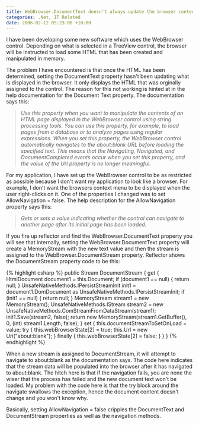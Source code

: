 ```yaml
---
title: WebBrowser.DocumentText doesn't always update the browser contents
categories: .Net, IT Related
date: 2006-02-12 05:23:00 +10:00
---
```


I have been developing some new software which uses the WebBrowser control. Depending on what is selected in a TreeView control, the browser will be instructed to load some HTML that has been created and manipulated in memory. 

The problem I have encountered is that once the HTML has been determined, setting the DocumentText property hasn't been updating what is displayed in the browser. It only displays the HTML that was orginally assigned to the control. The reason for this not working is hinted at in the help documentation for the Document Text property. The documentation says this:

> _Use this property when you want to manipulate the contents of an HTML page displayed in the WebBrowser control using string processing tools. You can use this property, for example, to load pages from a database or to analyze pages using regular expressions. When you set this property, the WebBrowser control automatically navigates to the about:blank URL before loading the specified text. This means that the Navigating, Navigated, and DocumentCompleted events occur when you set this property, and the value of the Url property is no longer meaningful._

<!--more-->

For my application, I have set up the WebBrowser control to be as restricted as possible because I don't want my application to look like a browser. For example, I don't want the browsers context menu to be displayed when the user right-clicks on it. One of the properties I changed was to set AllowNavigation = false. The help description for the AllowNavigation property says this:

> _Gets or sets a value indicating whether the control can navigate to another page after its initial page has been loaded._

If you fire up reflector and find the WebBrowser.DocumentText property you will see that internally, setting the WebBrowser.DocumentText property will create a MemoryStream with the new text value and then the stream is assigned to the WebBrowser.DocumentStream property. Reflector shows the DocumentStream property code to be this:

 {% highlight csharp %}
public Stream DocumentStream
{
    get
    {
        HtmlDocument document1 = this.Document;
        if (document1 == null)
        {
                return null;
        }
        UnsafeNativeMethods.IPersistStreamInit init1 = document1.DomDocument as UnsafeNativeMethods.IPersistStreamInit;
        if (init1 == null)
        {
                return null;
        }
        MemoryStream stream1 = new MemoryStream();
        UnsafeNativeMethods.IStream stream2 = new UnsafeNativeMethods.ComStreamFromDataStream(stream1);
        init1.Save(stream2, false);
        return new MemoryStream(stream1.GetBuffer(), 0, (int) stream1.Length, false);
    }
    set
    {
        this.documentStreamToSetOnLoad = value;
        try
        {
                this.webBrowserState[2] = true;
                this.Url = new Uri("about:blank");
        }
        finally
        {
                this.webBrowserState[2] = false;
        }
    }
}
{% endhighlight %}

When a new stream is assigned to DocumentStream, it will attempt to navigate to about:blank as the documentation says. The code here indicates that the stream data will be populated into the browser after it has navigated to about:blank. The hitch here is that if the navigation fails, you are none the wiser that the process has failed and the new document text won't be loaded. My problem with the code here is that the try block around the navigate swallows the exception, hence the document content doesn't change and you won't know why.

Basically, setting AllowNavigation = false cripples the DocumentText and DocumentStream properties as well as the navigation methods.


